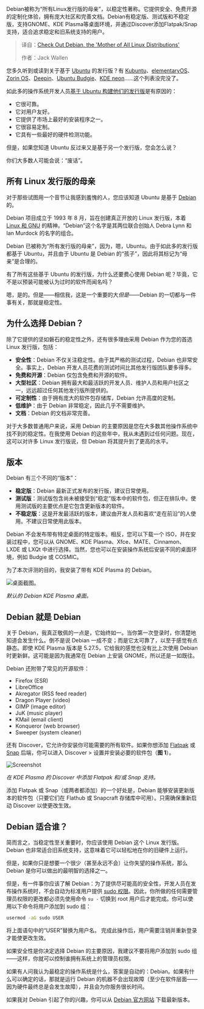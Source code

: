 <!--
title: 了解一下Debian，所有Linux发行版的“鼻祖”
cover: https://cdn.thenewstack.io/media/2024/05/199b905f-debian.png
summary: Debian被称为“所有Linux发行版的母亲”，以稳定性著称。它提供安全、免费开源的定制化体验，拥有庞大社区和完善文档。Debian有稳定版、测试版和不稳定版，支持GNOME、KDE Plasma等桌面环境，并通过Discover添加Flatpak/Snap支持，适合追求稳定和旧系统支持的用户。
-->

Debian被称为“所有Linux发行版的母亲”，以稳定性著称。它提供安全、免费开源的定制化体验，拥有庞大社区和完善文档。Debian有稳定版、测试版和不稳定版，支持GNOME、KDE Plasma等桌面环境，并通过Discover添加Flatpak/Snap支持，适合追求稳定和旧系统支持的用户。

> 译自：[Check Out Debian, the 'Mother of All Linux Distributions'](https://thenewstack.io/check-out-debian-the-mother-of-all-linux-distributions/)
> 
> 作者：Jack Wallen

您多久听到或读到关于基于 [Ubuntu](https://thenewstack.io/cubic-build-a-custom-linux-distribution-based-on-ubuntu/) 的发行版？有 [Kubuntu](https://thenewstack.io/beyond-ubuntu-other-linux-distributions-you-should-try/)、[elementaryOS](https://thenewstack.io/elementary-os-a-linux-distro-easy-to-use-and-easy-on-the-eyes/)、[Zorin OS](https://thenewstack.io/zorin-os-the-perfect-linux-distro-for-migrating-from-windows/)、[Deepin](https://www.deepin.org/index/en)、[Ubuntu Budgie](https://ubuntubudgie.org/)、[KDE neon](https://thenewstack.io/kde-neon-is-the-linux-distribution-with-the-dynamic-desktop/)……这个列表没完没了。

如此多的操作系统开发人员[基于 Ubuntu 构建他们的发行版](https://thenewstack.io/10-reasons-to-choose-ubuntu-server-over-the-competition/)是有原因的：

- 它很可靠。
- 它对用户友好。
- 它提供了市场上最好的安装程序之一。
- 它很容易定制。
- 它具有一些最好的硬件检测功能。

但是，如果您知道 Ubuntu 反过来又是基于另一个发行版，您会怎么说？

你们大多数人可能会说：“废话”。

## 所有 Linux 发行版的母亲

对于那些试图用一个音节让我感到羞愧的人，您应该知道 Ubuntu 是基于 [Debian](https://www.debian.org/) 的。

Debian 项目成立于 1993 年 8 月，旨在创建真正开放的 Linux 发行版，本着 [Linux 和 GNU](https://thenewstack.io/learning-linux-start-here/) 的精神。“Debian”这个名字是其两位联合创始人 Debra Lynn 和 Ian Murdock 的名字的组合。

Debian 已被称为“所有发行版的母亲”，因为，嗯，Ubuntu。由于如此多的发行版都基于 Ubuntu，并且由于 Ubuntu 是 Debian 的“孩子”，因此将其标记为“母亲”是合理的。

有了所有这些基于 Ubuntu 的发行版，为什么还要费心使用 Debian 呢？毕竟，它不是以预装可能被认为过时的软件而闻名吗？

嗯，是的。但是——相信我，这是一个重要的大*但是*——Debian 的一切都与一件事有关，那就是稳定性。

## 为什么选择 Debian？

除了它提供的坚如磐石的稳定性之外，还有很多理由采用 Debian 作为您的首选 Linux 发行版，包括：

- **安全性**：Debian 不仅关注稳定性。由于其严格的测试过程，Debian 也非常安全。事实上，Debian 开发人员花费的测试时间比其他发行版团队要多得多。
- **免费和开源**：Debian 仅包含免费和开源的软件。
- **大型社区**：Debian 拥有最大和最活跃的开发人员、维护人员和用户社区之一，远远超过任何其他发行版所提供的。
- **可定制性**：由于拥有庞大的软件包存储库，Debian 允许高度的定制。
- **低维护**：由于 Debian 非常稳定，因此几乎不需要维护。
- **文档**：Debian 的文档非常完善。

对于大多数普通用户来说，采用 Debian 的主要原因是您在大多数其他操作系统中找不到的稳定性。在我使用 Debian 的这些年中，我从未遇到过任何问题。现在，这可以对许多 Linux 发行版说，但 Debian 将其提升到了更高的水平。

## 版本

Debian 有三个不同的“版本”：

- **稳定版**：Debian 最新正式发布的发行版，建议日常使用。
- **测试版**：测试版包含尚未被接受到“稳定”版本中的软件包，但正在排队中。使用测试版的主要优点是它包含更新版本的软件。
- **不稳定版**：这是开发最活跃的版本，建议由开发人员和喜欢“走在前沿”的人使用。不建议日常使用此版本。

Debian 不会发布带有特定桌面的特定版本。相反，您可以下载一个 ISO，并在安装过程中，您可以从 GNOME、KDE Plasma、Xfce、MATE、Cinnamon、LXDE 或 LXQt 中进行选择。当然，您也可以在安装操作系统后安装不同的桌面环境，例如 Budgie 或 COSMIC。

为了本次评测的目的，我安装了带有 KDE Plasma 的 Debian。

![桌面截图。](https://cdn.thenewstack.io/media/2025/03/e998b570-debianhero.jpg)

*默认的 Debian KDE Plasma 桌面。*

## Debian 就是 Debian
关于 Debian，我真正敬佩的一点是，它始终如一。当你第一次登录时，你清楚地知道会发生什么。倒不是说 Debian 一成不变；而是它太可靠了，以至于感觉有点静态。即使 KDE Plasma 版本是 5.27.5，它给我的感觉也没有比上次使用 Debian 时更新鲜。这可能是因为我通常在 Debian 上安装 GNOME，所以还是一如既往。

Debian 还附带了常见的开源软件：

- Firefox (ESR)
- LibreOffice
- Akregator (RSS feed reader)
- Dragon Player (video)
- GIMP (image editor)
- JuK (music player)
- KMail (email client)
- Konqueror (web browser)
- Sweeper (system cleaner)

还有 Discover，它允许你安装你可能需要的所有软件。如果你想添加 [Flatpak](https://thenewstack.io/linux-an-intro-to-the-flatpak-universal-package-manager/) 或 [Snap](https://thenewstack.io/an-introduction-to-the-snap-universal-package-manager/) 后端，你可以进入 Discover > 设置并安装必要的软件包（**图 1**）。

![Screenshot](https://cdn.thenewstack.io/media/2025/03/f41f6609-debian1.jpg)

*在 KDE Plasma 的 Discover 中添加 Flatpak 和/或 Snap 支持。*

添加 Flatpak 或 Snap（或两者都添加）的一个好处是，Debian 能够安装更新版本的软件包（只要它们在 Flathub 或 Snapcraft 存储库中可用）。只需确保重新启动 Discover 以使更改生效。

## Debian 适合谁？

简而言之，当稳定性至关重要时，你应该使用 Debian 这个 Linux 发行版。Debian 也非常适合旧系统支持，这意味着它可以轻松地在你的旧硬件上运行。

但是，如果你只是想要一个很少（甚至永远不会）让你失望的操作系统，那么 Debian 是你可以做出的最明智的选择之一。

但是，有一件事你应该了解 Debian：为了提供尽可能高的安全性，开发人员在发布操作系统时，不会自动为标准用户提供 [sudo 权限](https://thenewstack.io/linux-understand-sudo-to-rule-your-server/)。因此，你所做的任何需要管理员权限的更改都必须先使用命令 `su -` 切换到 root 用户后才能完成。你可以使用以下命令将用户添加到 sudo 组：

```bash
usermod -aG sudo USER
```

将上面语句中的“USER”替换为用户名。
完成此操作后，用户需要注销并重新登录才能使更改生效。

如果安全性是你决定选择 Debian 的主要原因，我建议不要将用户添加到 sudo 组——这样，你就可以控制谁拥有系统上的管理员权限。

如果有人问我认为最稳定的操作系统是什么，答案是自动的：Debian。如果有什么可以确定的话，那就是运行 Debian 的机器不会出现故障（至少在软件层面——因为硬件最终总是会发生故障），并且会为你服务很长时间。

如果我对 Debian 引起了你的兴趣，你可以从 [Debian 官方网站](https://www.debian.org/) 下载最新版本。
